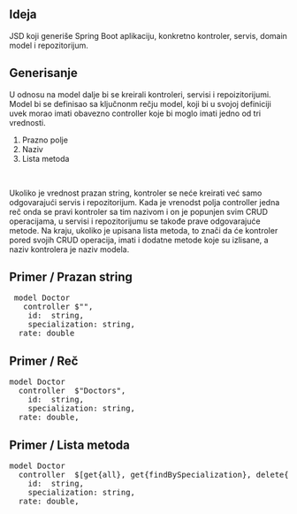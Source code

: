 <h2>Ideja</h2>
<p>JSD koji generiše Spring Boot aplikaciju, konkretno kontroler, servis, domain model i repozitorijum. </p>

<h2>Generisanje</h2>
<p>U odnosu na model dalje bi se kreirali kontroleri, servisi i repoizitorijumi.
Model bi se definisao sa ključnonm rečju model, koji bi u svojoj definiciji uvek morao imati obavezno controller koje bi moglo imati jedno od tri vrednosti. <ol><li>Prazno polje</li><li>Naziv</li><li>Lista metoda</li></ol></p>
<br/>
<p>Ukoliko je vrednost prazan string, kontroler se neće kreirati već samo odgovarajući servis i repozitorijum. Kada je vrenodst polja controller jedna reč onda se pravi kontroler sa tim nazivom i on je popunjen svim CRUD operacijama, u servisi i repozitorijumu se takođe prave odgovarajuće metode. Na kraju, ukoliko je upisana lista metoda, to znači da će kontroler pored svojih CRUD operacija, imati i dodatne metode koje su izlisane, a naziv kontrolera je naziv modela.</p>

<h2>Primer / Prazan string</h2>

<pre>
 model Doctor
   controller $"",
	id:  string,
	specialization: string,
  rate: double
</pre>

<h2>Primer / Reč</h2>

<pre>
model Doctor
  controller  $"Doctors",
	id:  string,
	specialization: string,
  rate: double,
</pre>

<h2>Primer / Lista metoda</h2>

<pre>
model Doctor
  controller  $[get{all}, get{findBySpecialization}, delete{id}, post{add-Doctor}],
	id:  string,
	specialization: string,
  rate: double,
</pre>

